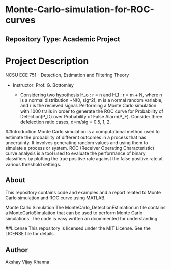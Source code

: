 # Monte-Carlo-simulation-for-ROC-curves

## Repository Type: Academic Project

# Project Description
NCSU ECE 751 - Detection, Estimation and Filtering Theory
- Instructor: Prof. G. Bottomley

  -  Considering two hypothesis H_o : r = n and H_1 : r = m + N, where n is a normal distribution ~N(0, sig^2), m is a normal random variable, and r is the recieved signal. Performing a Monte Carlo simulation with 1000 trails in order to generate the ROC curve for Probability of Detection(P_D) over Probability of False Alarm(P_F). Consider three defelection ratio cases, d=m/sig = 0.5, 1, 2.
  
##Introduction
Monte Carlo simulation is a computational method used to estimate the probability of different outcomes in a process that has uncertainty. It involves generating random values and using them to simulate a process or system. ROC (Receiver Operating Characteristic) curve analysis is a tool used to evaluate the performance of binary classifiers by plotting the true positive rate against the false positive rate at various threshold settings.

## About
This repository contains code and examples and a report related to Monte Carlo simulation and ROC curve using MATLAB.

Monte Carlo Simulation
The MonteCarlo_DetectionEstimation.m file contains a MonteCarloSimulation that can be used to perform Monte Carlo simulations. The code is easy written an dcommented for understanding.

##License
This repository is licensed under the MIT License. See the LICENSE file for details.

## Author
Akshay Vijay Khanna
